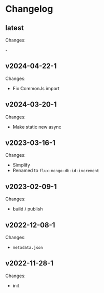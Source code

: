 # Changelog

## latest

Changes:

\-

## v2024-04-22-1

Changes:

- Fix CommonJs import

## v2024-03-20-1

Changes:

- Make static new async

## v2023-03-16-1

Changes:

- Simplify
- Renamed to `flux-mongo-db-id-increment`

## v2023-02-09-1

Changes:

- build / publish

## v2022-12-08-1

Changes:

- `metadata.json`

## v2022-11-28-1

Changes:

- init
